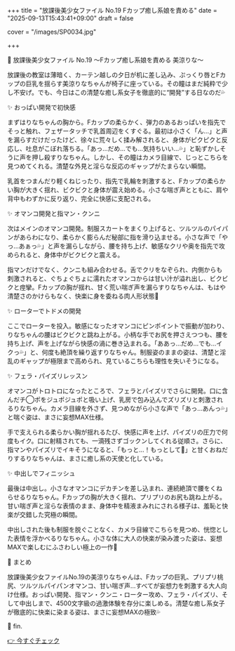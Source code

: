 +++
title = "放課後美少女ファイル No.19 Fカップ癒し系娘を責める"
date = "2025-09-13T15:43:41+09:00"
draft = false

cover = "/images/SP0034.jpg"

+++



🎀 放課後美少女ファイル No.19 ～Fカップ癒し系娘を責める 美涼りな～



放課後の教室は薄暗く、カーテン越しの夕日が机に差し込み、ぷっくり唇とFカップの巨乳を揺らす美涼りなちゃんが椅子に座っている。その瞳はまだ純粋で少し不安げ。でも、今日はこの清楚な癒し系女子を徹底的に“開発”する日なのだ💦



✨ おっぱい開発で初快感



まずはりなちゃんの胸から。Fカップの柔らかく、弾力のあるおっぱいを指先でそっと触れ、フェザータッチで乳首周辺をくすぐる。最初は小さく「ん…」と声を漏らすだけだったけど、徐々に荒々しく揉み解されると、身体がピクピクと反応し、吐息がこぼれ落ちる。「あっ…だめ…でも…気持ちいい…💦」と恥ずかしそうに声を押し殺すりなちゃん。しかし、その瞳はカメラ目線で、じっとこちらを見つめてくれる。清楚な外見と淫らな反応のギャップがたまらない瞬間。



乳首をつまんだり軽くねじったり、指先で乳輪を刺激すると、Fカップの柔らかい胸が大きく揺れ、ビクビクと身体が震え始める。小さな喘ぎ声とともに、肩や背中もわずかに反り返り、完全に快感に支配される。



✨ オマンコ開発と指マン・クンニ



次はメインのオマンコ開発。制服スカートをまくり上げると、ツルツルのパイパンがあらわになり、柔らかく膨らんだ秘部に指を滑り込ませる。小さな声で「やっ…あぁっ💦」と声を漏らしながら、腰を持ち上げ、敏感なクリや奥を指先で攻められると、身体中がビクビクと震える。



指マンだけでなく、クンニも組み合わせる。舌でクリをなぞられ、内側からも刺激されると、ぐちょぐちょに濡れたオマンコからは甘い汁が溢れ出し、ビクビクと痙攣。Fカップの胸が揺れ、甘く荒い喘ぎ声を漏らすりなちゃんは、もはや清楚さのかけらもなく、快楽に身を委ねる肉人形状態💖



✨ ローターでトドメの開発



ここでローターを投入。敏感になったオマンコにピンポイントで振動が加わり、りなちゃんの腰はビクビクと跳ね上がる。小柄な手でお尻を押さえつつも、腰を持ち上げ、声を上げながら快感の渦に巻き込まれる。「ああっ…だめ…でも…イクっ💦」と、何度も絶頂を繰り返すりなちゃん。制服姿のままの姿は、清楚と淫乱のギャップが極限まで高められ、見ているこちらも理性を失いそうになる。



✨ フェラ・パイズリレッスン



オマンコがトロトロになったところで、フェラとパイズリでさらに開発。口に含んだチ◯ポをジュポジュポと吸い上げ、乳房で包み込んでズリズリと刺激されるりなちゃん。カメラ目線を外さず、見つめながら小さな声で「あっ…あんっ💦」と喘ぐ姿は、まさに妄想MAX仕様。



手で支えられる柔らかい胸が揺れるたび、快感に声を上げ、パイズリの圧力で何度もイク。口に射精されても、一滴残さずゴックンしてくれる従順さ。さらに、指マンやパイズリでイキそうになると、「もっと…！もっとして💖」と甘くおねだりするりなちゃんは、まさに癒し系の天使と化している。



✨ 中出しでフィニッシュ



最後は中出し。小さなオマンコにデカチンを差し込まれ、連続絶頂で腰をくねらせるりなちゃん。Fカップの胸が大きく揺れ、プリプリのお尻も跳ね上がる。甘い喘ぎ声と淫らな表情のまま、身体中を精液まみれにされる様子は、羞恥と快楽が交錯した究極の瞬間。



中出しされた後も制服を脱ぐことなく、カメラ目線でこちらを見つめ、恍惚とした表情を浮かべるりなちゃん。小さな体に大人の快楽が染み渡った姿は、妄想MAXで楽しむにふさわしい極上の一作💖



🎀 まとめ



放課後美少女ファイルNo.19の美涼りなちゃんは、Fカップの巨乳、プリプリ桃尻、ツルツルパイパンオマンコ、甘い喘ぎ声…すべてが妄想力を刺激する大人向け仕様。おっぱい開発、指マン・クンニ・ローター攻め、フェラ・パイズリ、そして中出しまで、4500文字級の過激体験を存分に楽しめる。清楚な癒し系女子が徹底的に快楽に染まる姿は、まさに妄想MAXの極致💦



💖 fin.



[👉 今すぐチェック](https://clear-tv.com/Direct/9290999-290-82844/moviepages/060224_001/index.html)

